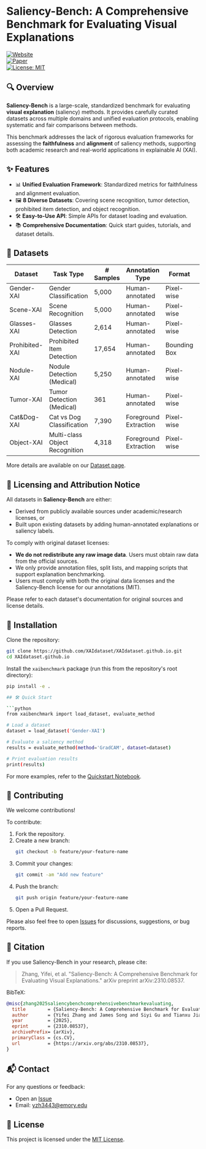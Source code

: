 
# Saliency-Bench: A Comprehensive Benchmark for Evaluating Visual Explanations

[![Website](https://img.shields.io/badge/Website-XAIdataset.github.io-blue)](https://xaidataset.github.io/)  
[![Paper](https://img.shields.io/badge/Paper-arXiv%3A2310.08537-red)](https://arxiv.org/abs/2310.08537)  
[![License: MIT](https://img.shields.io/badge/License-MIT-yellow.svg)](LICENSE)

## 🔍 Overview

**Saliency-Bench** is a large-scale, standardized benchmark for evaluating **visual explanation** (saliency) methods. It provides carefully curated datasets across multiple domains and unified evaluation protocols, enabling systematic and fair comparisons between methods.

This benchmark addresses the lack of rigorous evaluation frameworks for assessing the **faithfulness** and **alignment** of saliency methods, supporting both academic research and real-world applications in explainable AI (XAI).

## ✨ Features

- 📊 **Unified Evaluation Framework**: Standardized metrics for faithfulness and alignment evaluation.  
- 🖼️ **8 Diverse Datasets**: Covering scene recognition, tumor detection, prohibited item detection, and object recognition.  
- 🛠️ **Easy-to-Use API**: Simple APIs for dataset loading and evaluation.  
- 📚 **Comprehensive Documentation**: Quick start guides, tutorials, and dataset details.

## 📂 Datasets

| Dataset            | Task Type                    | # Samples | Annotation Type        | Format        | Balanced | Counterfactuals |
|--------------------|------------------------------|-----------|------------------------|---------------|----------|-----------------|
| Gender-XAI         | Gender Classification        | 5,000     | Human-annotated        | Pixel-wise    | Yes      | Yes             |
| Scene-XAI          | Scene Recognition            | 5,000     | Human-annotated        | Pixel-wise    | Yes      | Yes             |
| Glasses-XAI        | Glasses Detection            | 2,614     | Human-annotated        | Pixel-wise    | Yes      | No              |
| Prohibited-XAI     | Prohibited Item Detection    | 17,654    | Human-annotated        | Bounding Box  | Yes      | No              |
| Nodule-XAI         | Nodule Detection (Medical)   | 5,250     | Human-annotated        | Pixel-wise    | Yes      | No              |
| Tumor-XAI          | Tumor Detection (Medical)    | 361       | Human-annotated        | Pixel-wise    | No       | No              |
| Cat&Dog-XAI        | Cat vs Dog Classification    | 7,390     | Foreground Extraction  | Pixel-wise    | No       | No              |
| Object-XAI         | Multi-class Object Recognition | 4,318   | Foreground Extraction  | Pixel-wise    | No       | No              |


More details are available on our [Dataset page](https://xaidataset.github.io/dataset/).

## 📢 Licensing and Attribution Notice

All datasets in **Saliency-Bench** are either:
- Derived from publicly available sources under academic/research licenses, or
- Built upon existing datasets by adding human-annotated explanations or saliency labels.

To comply with original dataset licenses:
- **We do not redistribute any raw image data**. Users must obtain raw data from the official sources.
- We only provide annotation files, split lists, and mapping scripts that support explanation benchmarking.
- Users must comply with both the original data licenses and the Saliency-Bench license for our annotations (MIT).

Please refer to each dataset's documentation for original sources and license details.

## 🚀 Installation

Clone the repository:

```bash
git clone https://github.com/XAIdataset/XAIdataset.github.io.git
cd XAIdataset.github.io
```

Install the `xaibenchmark` package (run this from the repository's root directory):

```bash
pip install -e .

## 🛠️ Quick Start

```python
from xaibenchmark import load_dataset, evaluate_method

# Load a dataset
dataset = load_dataset('Gender-XAI')

# Evaluate a saliency method
results = evaluate_method(method='GradCAM', dataset=dataset)

# Print evaluation results
print(results)
```

For more examples, refer to the [Quickstart Notebook](https://github.com/XAIdataset/XAIdataset.github.io/blob/main/quickstart.ipynb).

## 🤝 Contributing

We welcome contributions!

To contribute:

1. Fork the repository.  
2. Create a new branch:
   ```bash
   git checkout -b feature/your-feature-name
   ```
3. Commit your changes:
   ```bash
   git commit -am "Add new feature"
   ```
4. Push the branch:
   ```bash
   git push origin feature/your-feature-name
   ```
5. Open a Pull Request.

Please also feel free to open [Issues](https://github.com/XAIdataset/XAIdataset.github.io/issues) for discussions, suggestions, or bug reports.

## 📄 Citation

If you use Saliency-Bench in your research, please cite:

> Zhang, Yifei, et al. "Saliency-Bench: A Comprehensive Benchmark for Evaluating Visual Explanations." arXiv preprint arXiv:2310.08537.

BibTeX:

```bibtex
@misc{zhang2025saliencybenchcomprehensivebenchmarkevaluating,
  title        = {Saliency-Bench: A Comprehensive Benchmark for Evaluating Visual Explanations},
  author       = {Yifei Zhang and James Song and Siyi Gu and Tianxu Jiang and Bo Pan and Guangji Bai and Liang Zhao},
  year         = {2025},
  eprint       = {2310.08537},
  archivePrefix= {arXiv},
  primaryClass = {cs.CV},
  url          = {https://arxiv.org/abs/2310.08537},
}
```

## 📬 Contact

For any questions or feedback:

- Open an [Issue](https://github.com/XAIdataset/XAIdataset.github.io/issues)  
- Email: yzh3443@emory.edu

## 📝 License

This project is licensed under the [MIT License](LICENSE).
